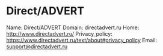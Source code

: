 
# Direct/ADVERT

Name: Direct/ADVERT
Domain: directadvert.ru
Home: http://www.directadvert.ru/
Privacy_policy: https://www.directadvert.ru/text/about#privacy_policy
Email: support@directadvert.ru
